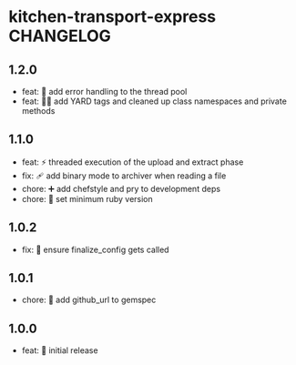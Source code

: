 # kitchen-transport-express CHANGELOG

## 1.2.0
* feat: 🥅 add error handling to the thread pool
* feat: 📝🎨 add YARD tags and cleaned up class namespaces and private methods

## 1.1.0
* feat: ⚡️ threaded execution of the upload and extract phase
* fix: 🩹 add binary mode to archiver when reading a file
* chore: ➕ add chefstyle and pry to development deps
* chore: 📌 set minimum ruby version

## 1.0.2
* fix: 🐛 ensure finalize_config gets called

## 1.0.1
* chore: 📝 add github_url to gemspec

## 1.0.0
* feat: 🎉 initial release

